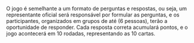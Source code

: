 O jogo é semelhante a um formato de perguntas e respostas, ou seja, um representante oficial será responsável por formular as perguntas, e os participantes, organizados em grupos de até (6 pessoas), terão a oportunidade de responder. Cada resposta correta acumulará pontos, e o jogo acontecerá em 10 rodadas, representando as 10 cartas.
